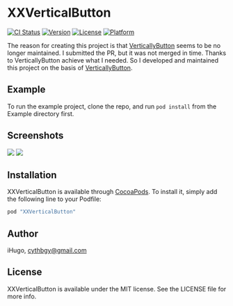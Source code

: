 # XXVerticalButton

[![CI Status](http://img.shields.io/travis/cythb/XXVerticalButton.svg?style=flat)](https://travis-ci.org/cythb/XXVerticalButton)
[![Version](https://img.shields.io/cocoapods/v/XXVerticalButton.svg?style=flat)](http://cocoapods.org/pods/XXVerticalButton)
[![License](https://img.shields.io/cocoapods/l/XXVerticalButton.svg?style=flat)](http://cocoapods.org/pods/XXVerticalButton)
[![Platform](https://img.shields.io/cocoapods/p/XXVerticalButton.svg?style=flat)](http://cocoapods.org/pods/XXVerticalButton)

The reason for creating this project is that [VerticallyButton](https://github.com/zeushin/VerticallyButton) seems to be no longer maintained. I submitted the PR, but it was not merged in time. Thanks to VerticallyButton achieve what I needed. So I developed and maintained this project on the basis of [VerticallyButton](https://github.com/zeushin/VerticallyButton).

## Example

To run the example project, clone the repo, and run `pod install` from the Example directory first.

## Screenshots
![](https://github.com/cythb/XXVerticalButton/raw/master/Screenshots/Screenshots.gif)
![](https://github.com/cythb/XXVerticalButton/raw/master/Screenshots/Screenshots.png)

## Installation

XXVerticalButton is available through [CocoaPods](http://cocoapods.org). To install
it, simply add the following line to your Podfile:

```ruby
pod "XXVerticalButton"
```

## Author

iHugo, cythbgy@gmail.com

## License

XXVerticalButton is available under the MIT license. See the LICENSE file for more info.


